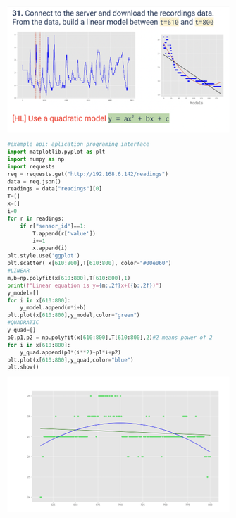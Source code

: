 ![](https://github.com/AleksandarDzudzevic/Unit_2/blob/main/quiz031text.png)
```.py
#example api: aplication programing interface
import matplotlib.pyplot as plt
import numpy as np
import requests
req = requests.get("http://192.168.6.142/readings")
data = req.json()
readings = data["readings"][0]
T=[]
x=[]
i=0
for r in readings:
    if r["sensor_id"]==1:
        T.append(r['value'])
        i+=1
        x.append(i)
plt.style.use('ggplot')
plt.scatter( x[610:800],T[610:800], color="#00e060")
#LINEAR
m,b=np.polyfit(x[610:800],T[610:800],1)
print(f"Linear equation is y={m:.2f}x+({b:.2f})")
y_model=[]
for i in x[610:800]:
    y_model.append(m*i+b)
plt.plot(x[610:800],y_model,color="green")
#QUADRATIC
y_quad=[]
p0,p1,p2 = np.polyfit(x[610:800],T[610:800],2)#2 means power of 2
for i in x[610:800]:
    y_quad.append(p0*(i**2)+p1*i+p2)
plt.plot(x[610:800],y_quad,color="blue")
plt.show()

```
![](https://github.com/AleksandarDzudzevic/Unit_2/blob/main/quiz031test.png)
